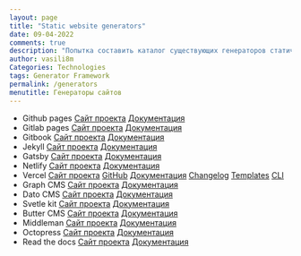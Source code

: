 ```yaml
---
layout: page
title: "Static website generators"
date: 09-04-2022
comments: true
description: "Попытка составить каталог существующих генераторов статичных страниц. Будет дополняться"
author: vasili8m
Categories: Technologies
tags: Generator Framework
permalink: /generators
menutitle: Генераторы сайтов
---
```

- Github pages
   [Сайт проекта]()
   [Документация]()
- Gitlab pages
   [Сайт проекта]()
   [Документация]()
- Gitbook
   [Сайт проекта]()
   [Документация]()
- Jekyll
   [Сайт проекта]()
   [Документация]()
- Gatsby
   [Сайт проекта]()
   [Документация]()
- Netlify
   [Сайт проекта]()
   [Документация]()
- Vercel
   [Сайт проекта](https://vercel.com/)
   [GitHub](https://github.com/vercel/vercel)
   [Документация](https://vercel.com/docs)
   [Changelog](https://vercel.com/changelog)
   [Templates](https://vercel.com/templates)
   [CLI](https://vercel.com/cli)
- Graph CMS
   [Сайт проекта]()
   [Документация]()
- Dato CMS
   [Сайт проекта]()
   [Документация]()
- Svetle kit
   [Сайт проекта]()
   [Документация]()
- Butter CMS
   [Сайт проекта]()
   [Документация]()
- Middleman
   [Сайт проекта](https://middlemanapp.com/)
   [Документация](https://directory.middlemanapp.com/#/extensions/all)
- Octopress
   [Сайт проекта]()
   [Документация]()
- Read the docs
   [Сайт проекта]()
   [Документация]()
